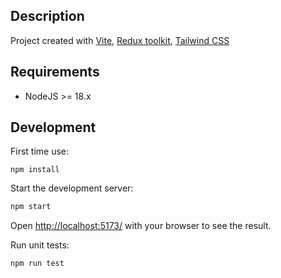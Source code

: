 ## Description

Project created with [Vite](https://vite.dev/), [Redux toolkit](https://redux-toolkit.js.org/), [Tailwind CSS](https://tailwindcss.com/)

## Requirements

- NodeJS >= 18.x

## Development

First time use:

```shell
npm install
```

Start the development server:

```bash
npm start
```

Open [http://localhost:5173/](http://localhost:5173/) with your browser to see the result.

Run unit tests:

```shell
npm run test
```